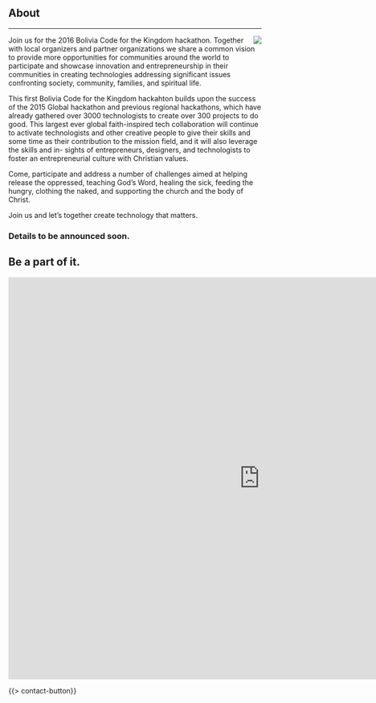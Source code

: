 ﻿## About
---
<img src="{{assets}}/images/earth.jpg" style="float:right"/>

Join us for the 2016 Bolivia Code for the Kingdom hackathon. Together with local organizers and partner organizations we share a common vision to provide more opportunities for communities around the world to participate and showcase innovation and entrepreneurship in their communities in creating technologies addressing significant issues confronting society, community, families, and spiritual life.

This first Bolivia Code for the Kingdom hackahton builds upon the success of the 2015 Global hackathon and previous regional hackathons, which have already gathered over 3000 technologists to create over 300 projects to do good. This largest ever global faith-inspired tech collaboration will continue to activate technologists and other creative people to give their skills and some time as their contribution to the mission field, and it will also leverage the skills and in- sights of entrepreneurs, designers, and technologists to foster an entrepreneurial culture with Christian values.

Come, participate and address a number of challenges aimed at helping release the oppressed, teaching God’s Word, healing the sick, feeding the hungry, clothing the naked, and supporting the church and the body of Christ. 

Join us and let’s together create technology that matters.

### Details to be announced soon. 

## Be a part of it.

<iframe src="https://docs.google.com/forms/d/1QQNqjU3Ua_Y7vZ5NR6Y2TVcblwbk0QNczbaR-bXis1c/viewform?embedded=true" width="1000" height="800" frameborder="0" marginheight="0" marginwidth="0">Loading...</iframe>

{{> contact-button}}
